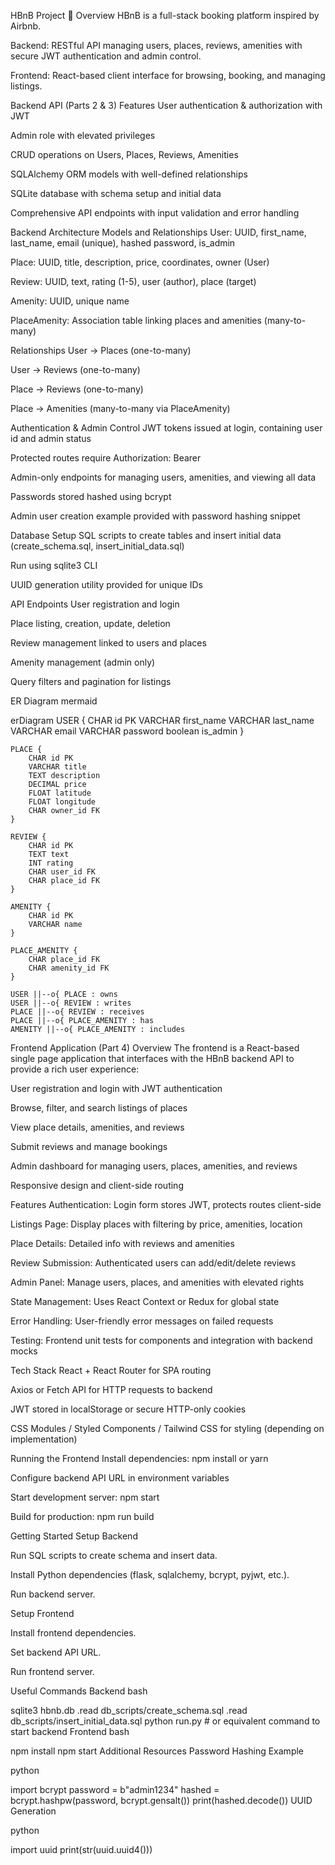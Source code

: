 HBnB Project
📌 Overview
HBnB is a full-stack booking platform inspired by Airbnb.

Backend: RESTful API managing users, places, reviews, amenities with secure JWT authentication and admin control.

Frontend: React-based client interface for browsing, booking, and managing listings.

Backend API (Parts 2 & 3)
Features
User authentication & authorization with JWT

Admin role with elevated privileges

CRUD operations on Users, Places, Reviews, Amenities

SQLAlchemy ORM models with well-defined relationships

SQLite database with schema setup and initial data

Comprehensive API endpoints with input validation and error handling

Backend Architecture
Models and Relationships
User: UUID, first_name, last_name, email (unique), hashed password, is_admin

Place: UUID, title, description, price, coordinates, owner (User)

Review: UUID, text, rating (1-5), user (author), place (target)

Amenity: UUID, unique name

PlaceAmenity: Association table linking places and amenities (many-to-many)

Relationships
User → Places (one-to-many)

User → Reviews (one-to-many)

Place → Reviews (one-to-many)

Place → Amenities (many-to-many via PlaceAmenity)

Authentication & Admin Control
JWT tokens issued at login, containing user id and admin status

Protected routes require Authorization: Bearer <token>

Admin-only endpoints for managing users, amenities, and viewing all data

Passwords stored hashed using bcrypt

Admin user creation example provided with password hashing snippet

Database Setup
SQL scripts to create tables and insert initial data (create_schema.sql, insert_initial_data.sql)

Run using sqlite3 CLI

UUID generation utility provided for unique IDs

API Endpoints
User registration and login

Place listing, creation, update, deletion

Review management linked to users and places

Amenity management (admin only)

Query filters and pagination for listings

ER Diagram
mermaid

erDiagram
    USER {
        CHAR id PK
        VARCHAR first_name
        VARCHAR last_name
        VARCHAR email
        VARCHAR password
        boolean is_admin
    }

    PLACE {
        CHAR id PK
        VARCHAR title
        TEXT description
        DECIMAL price
        FLOAT latitude
        FLOAT longitude
        CHAR owner_id FK
    }

    REVIEW {
        CHAR id PK
        TEXT text
        INT rating
        CHAR user_id FK
        CHAR place_id FK
    }

    AMENITY {
        CHAR id PK
        VARCHAR name
    }

    PLACE_AMENITY {
        CHAR place_id FK
        CHAR amenity_id FK
    }

    USER ||--o{ PLACE : owns
    USER ||--o{ REVIEW : writes
    PLACE ||--o{ REVIEW : receives
    PLACE ||--o{ PLACE_AMENITY : has
    AMENITY ||--o{ PLACE_AMENITY : includes
Frontend Application (Part 4)
Overview
The frontend is a React-based single page application that interfaces with the HBnB backend API to provide a rich user experience:

User registration and login with JWT authentication

Browse, filter, and search listings of places

View place details, amenities, and reviews

Submit reviews and manage bookings

Admin dashboard for managing users, places, amenities, and reviews

Responsive design and client-side routing

Features
Authentication: Login form stores JWT, protects routes client-side

Listings Page: Display places with filtering by price, amenities, location

Place Details: Detailed info with reviews and amenities

Review Submission: Authenticated users can add/edit/delete reviews

Admin Panel: Manage users, places, and amenities with elevated rights

State Management: Uses React Context or Redux for global state

Error Handling: User-friendly error messages on failed requests

Testing: Frontend unit tests for components and integration with backend mocks

Tech Stack
React + React Router for SPA routing

Axios or Fetch API for HTTP requests to backend

JWT stored in localStorage or secure HTTP-only cookies

CSS Modules / Styled Components / Tailwind CSS for styling (depending on implementation)

Running the Frontend
Install dependencies: npm install or yarn

Configure backend API URL in environment variables

Start development server: npm start

Build for production: npm run build

Getting Started
Setup Backend

Run SQL scripts to create schema and insert data.

Install Python dependencies (flask, sqlalchemy, bcrypt, pyjwt, etc.).

Run backend server.

Setup Frontend

Install frontend dependencies.

Set backend API URL.

Run frontend server.

Useful Commands
Backend
bash

sqlite3 hbnb.db
.read db_scripts/create_schema.sql
.read db_scripts/insert_initial_data.sql
python run.py  # or equivalent command to start backend
Frontend
bash

npm install
npm start
Additional Resources
Password Hashing Example

python

import bcrypt
password = b"admin1234"
hashed = bcrypt.hashpw(password, bcrypt.gensalt())
print(hashed.decode())
UUID Generation

python

import uuid
print(str(uuid.uuid4()))